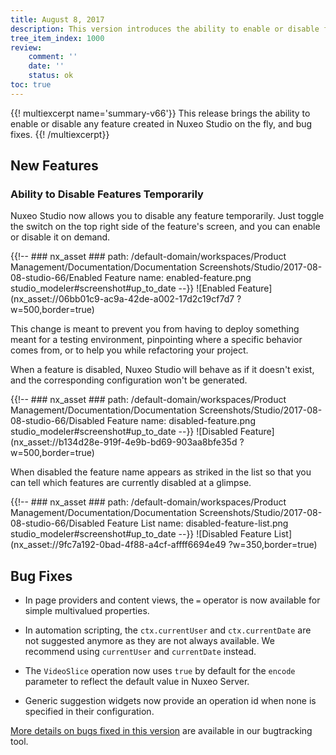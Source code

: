 ```yaml
---
title: August 8, 2017
description: This version introduces the ability to enable or disable features on the fly.
tree_item_index: 1000
review:
    comment: ''
    date: ''
    status: ok
toc: true
---
```


{{! multiexcerpt name='summary-v66'}}
This release brings the ability to enable or disable any feature created in Nuxeo Studio on the fly, and bug fixes.
{{! /multiexcerpt}}

## New Features

### Ability to Disable Features Temporarily
Nuxeo Studio now allows you to disable any feature temporarily. Just toggle the switch on the top right side of the feature's screen, and you can enable or disable it on demand.

{{!--     ### nx_asset ###
    path: /default-domain/workspaces/Product Management/Documentation/Documentation Screenshots/Studio/2017-08-08-studio-66/Enabled Feature
    name: enabled-feature.png
    studio_modeler#screenshot#up_to_date
--}}
![Enabled Feature](nx_asset://06bb01c9-ac9a-42de-a002-17d2c19cf7d7 ?w=500,border=true)

This change is meant to prevent you from having to deploy something meant for a testing environment, pinpointing where a specific behavior comes from, or to help you while refactoring your project.

When a feature is disabled, Nuxeo Studio will behave as if it doesn't exist, and the corresponding configuration won't be generated.

{{!--     ### nx_asset ###
    path: /default-domain/workspaces/Product Management/Documentation/Documentation Screenshots/Studio/2017-08-08-studio-66/Disabled Feature
    name: disabled-feature.png
    studio_modeler#screenshot#up_to_date
--}}
![Disabled Feature](nx_asset://b134d28e-919f-4e9b-bd69-903aa8bfe35d ?w=500,border=true)

When disabled the feature name appears as striked in the list so that you can tell which features are currently disabled at a glimpse.

{{!--     ### nx_asset ###
    path: /default-domain/workspaces/Product Management/Documentation/Documentation Screenshots/Studio/2017-08-08-studio-66/Disabled Feature List
    name: disabled-feature-list.png
    studio_modeler#screenshot#up_to_date
--}}
![Disabled Feature List](nx_asset://9fc7a192-0bad-4f88-a4cf-affff6694e49 ?w=350,border=true)

## Bug Fixes
- In page providers and content views, the `=` operator is now available for simple multivalued properties.

- In automation scripting, the `ctx.currentUser` and `ctx.currentDate` are not suggested anymore as they are not always available. We recommend using `currentUser` and `currentDate` instead.

- The `VideoSlice` operation now uses `true` by default for the `encode` parameter to reflect the default value in Nuxeo Server.

- Generic suggestion widgets now provide an operation id when none is specified in their configuration.

[More details on bugs fixed in this version](https://jira.nuxeo.com/issues/?jql=fixVersion%20%3D%20%2266%22%20AND%20project%20%3D%20NXS) are available in our bugtracking tool.
